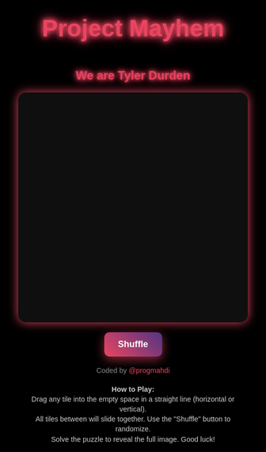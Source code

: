 <!DOCTYPE html><html lang="en">
<head>
  <!--codedby:@progmahdi-->
  <meta charset="UTF-8">
  <meta name="viewport" content="width=device-width, initial-scale=1.0">
  <title>tyler durden pazzel - @progmahdi</title>
  <link href="https://fonts.googleapis.com/css2?family=Poppins:wght@400;600&display=swap" rel="stylesheet">
  <style>
    :root {
      --bg-color: #000000;
      --panel-color: #0f0f0f;
      --accent-color: #e94560;
      --shadow-color: rgba(0, 0, 0, 0.8);
      --tile-gap: 4px;
      --animation-speed: 0.1s;
      --puzzle-img: url('https://i.ibb.co/DgHJ2Br2/IMG-20250422-162139-843.jpg');
    }
    *, *::before, *::after { box-sizing: border-box; margin: 0; padding: 0; }
    html, body {
      background: var(--bg-color);
      color: #fff;
      font-family: 'Poppins', sans-serif;
      width: 100%; min-height: 100vh;
    }
    body {
      display: flex; flex-direction: column;
      align-items: center; justify-content: flex-start;
      padding: 20px; gap: 20px;
      overflow-y: auto;
    }
    #title {
      font-size: 3rem;
      color: var(--accent-color);
      text-shadow: 0 0 8px var(--accent-color), 0 0 16px var(--accent-color), 0 0 24px var(--accent-color);
      text-align: center;
      user-select: none;
    }
    #subtitle {
      font-size: 1.5rem;
      color: var(--accent-color);
      text-shadow: 0 0 6px var(--accent-color), 0 0 12px var(--accent-color), 0 0 18px var(--accent-color);
      text-align: center;
      animation: neonBlink 1s infinite alternate;
      user-select: none;
    }
    @keyframes neonBlink {
      from { opacity: 1; text-shadow: 0 0 6px var(--accent-color), 0 0 12px var(--accent-color), 0 0 18px var(--accent-color); }
      to   { opacity: 0.6; text-shadow: 0 0 2px var(--accent-color), 0 0 6px var(--accent-color), 0 0 10px var(--accent-color); }
    }
    #puzzle-container {
      display: grid;
      grid-template: repeat(4, 1fr) / repeat(4, 1fr);
      gap: var(--tile-gap);
      width: 100%; max-width: 500px;
      aspect-ratio: 1;
      background: var(--panel-color);
      border-radius: 16px;
      box-shadow: 0 0 20px var(--accent-color), 0 10px 30px var(--shadow-color);
      overflow: hidden;
    }
    @media (max-width: 600px) {
      #puzzle-container { max-width: 90vw; }
    }
    .tile {
      background-image: var(--puzzle-img);
      background-size: 400% 400%;
      transition: box-shadow var(--animation-speed), transform var(--animation-speed);
      cursor: grab; user-select: none;
    }
    .tile:hover:not(.blank) {
      box-shadow: 0 4px 12px rgba(255,255,255,0.2);
      transform: scale(1.03);
    }
    .tile.selected {
      box-shadow: 0 0 6px 4px rgba(255, 0, 0, 0.7);
    }
    .tile.blank { background: transparent; cursor: default; }
    button {
      padding: 14px 28px;
      font-size: 18px; font-weight: 600;
      color: #fff;
      background: linear-gradient(45deg, #e94560, #533483);
      border: none; border-radius: 10px;
      box-shadow: 0 6px 20px rgba(233,69,96,0.6);
      cursor: pointer; overflow: hidden;
      transition: transform 0.2s;
    }
    button:hover { transform: scale(1.05) rotate(-1deg); }
    #footer {
      font-size: 0.9rem;
      color: #888;
      user-select: none;
    }
    #footer a { color: var(--accent-color); text-decoration: none; }
    #footer a:hover { text-decoration: underline; }
    #guide {
      font-size: 0.9rem; color: #ccc;
      text-align: center; max-width: 500px;
      line-height: 1.4; user-select: none;
    }
  </style>
</head>
<body>
  <h1 id="title">Project Mayhem</h1>
  <h2 id="subtitle">We are Tyler Durden</h2>
  <div id="puzzle-container"></div>
  <button id="shuffle">Shuffle</button>
  <div id="footer">
    Coded by <a href="https://t.me/progmahdi" target="_blank">@progmahdi</a>
  </div>
  <div id="guide">
    <strong>How to Play:</strong><br>
    Drag any tile into the empty space in a straight line (horizontal or vertical).<br>
    All tiles between will slide together. Use the "Shuffle" button to randomize.<br>
    Solve the puzzle to reveal the full image. Good luck!
  </div>
  <script>
    const size = 4;
    let board = Array.from({ length: size * size }, (_, i) => i);
    const BLANK_VALUE = size * size - 1;
    let blank = BLANK_VALUE;
    const container = document.getElementById('puzzle-container');
    const shuffleBtn = document.getElementById('shuffle');function isSolvable(arr) {
  let inv = 0;
  for (let i = 0; i < arr.length; i++) {
    for (let j = i + 1; j < arr.length; j++) {
      if (arr[i] > arr[j] && arr[j] !== BLANK_VALUE) inv++;
    }
  }
  if (size % 2 === 0) {
    const blankRow = Math.floor(arr.indexOf(BLANK_VALUE) / size) + 1;
    inv += blankRow;
  }
  return inv % 2 === 0;
}

function shuffle() {
  do {
    for (let i = board.length - 1; i > 0; i--) {
      const j = Math.floor(Math.random() * (i + 1));
      [board[i], board[j]] = [board[j], board[i]];
    }
  } while (!isSolvable(board) || board.every((v, i) => v === i));
  blank = board.indexOf(BLANK_VALUE);
  render();
  window.scrollTo({ top: 0, behavior: 'smooth' });
}

function render() {
  container.innerHTML = '';
  board.forEach((tile, idx) => {
    const div = document.createElement('div');
    div.className = 'tile' + (tile === BLANK_VALUE ? ' blank' : '');
    if (tile !== BLANK_VALUE) {
      div.setAttribute('draggable', 'true');
      const x = (tile % size) * (100 / (size - 1));
      const y = Math.floor(tile / size) * (100 / (size - 1));
      div.style.backgroundPosition = `-${x}% -${y}%`;
    }
    div.dataset.index = idx;
    container.append(div);
  });
}

function lineMove(from, to) {
  const fr = Math.floor(from / size), fc = from % size;
  const tr = Math.floor(to / size), tc = to % size;
  if (fr === tr || fc === tc) {
    const step = fr === tr ? (fc < tc ? 1 : -1) : (fr < tr ? size : -size);
    const val = board[from];
    for (let i = from; i !== to; i += step) board[i] = board[i + step];
    board[to] = val;
    blank = from;
    return true;
  }
  return false;
}

container.addEventListener('dragstart', e => {
  if (!e.target.classList.contains('blank')) {
    e.target.classList.add('selected');
    e.dataTransfer.setData('text/plain', e.target.dataset.index);
  }
});
container.addEventListener('dragend', e => e.target.classList.remove('selected'));
container.addEventListener('dragover', e => e.preventDefault());
container.addEventListener('drop', e => {
  e.preventDefault();
  const from = +e.dataTransfer.getData('text/plain');
  const rect = container.getBoundingClientRect();
  const cellSize = rect.width / size;
  const x = Math.floor((e.clientX - rect.left) / cellSize);
  const y = Math.floor((e.clientY - rect.top) / cellSize);
  const to = y * size + x;
  if (to === blank && lineMove(from, to)) {
    render();
    if (board.every((v, i) => v === i))
      setTimeout(() => alert('Congratulations! Puzzle solved.'), 100);
  }
});

shuffleBtn.addEventListener('click', shuffle);
shuffle();

  </script>
</body>
<!--codedby:@progmahdi-->
</html>
